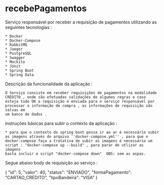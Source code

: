 # recebePagamentos
Serviço responsável por receber a requisição de pagamentos utilizando as seguintes tecnologias : 

	* Docker
	* Docker-Compose
	* RabbitMQ
	* Jaeger
	* PostgreSQL
	* Swagger
	* Mockito
	* JUnit
	* Spring Boot
	* Spring Data
	
Descrição da funcionalidade da aplicação :

	O Serviço consiste em receber requisições de pagamentos na modalidade CRÉDITO , onde são efetuadas validações de algumas regras e caso esteja tudo OK a requisição é enviada para o serviço responsável por processar a informação de compra , as informações de requisição são salvas em
	um banco de dados . 
	
	
Instruções básicas para subir o contexto da aplicação :

	* para que o contexto do spring boot possa ir ao ar é necessário subir as imagens através do arquivo ''docker-compose.yml'' , para que o docker-compose faça a tratativa de subir as imagens é necessário um script : "docker-compose up --build" , para parar de utlizar as imagens
	basta incluir o script "docker-compose down"  OBS: sem as aspas.
	

Segue abaixo body de requisição ao serviço : 

{
  "id": 5,
  "valor": 40,
  "status": "ENVIADO",
  "formaPagamento": "CARTAO_CREDITO",
	"tipoBandeira": "VISA"
}	
	


	
